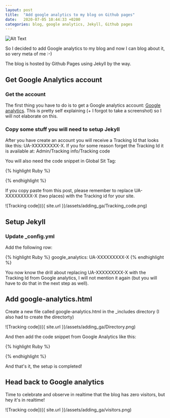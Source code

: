 ```yaml
---
layout: post
title:  "Add google analytics to my blog on Github pages"
date:   2020-07-05 10:44:33 +0200
categories: blog, google analytics, Jekyll, Github pages
---
```


![Alt Text](https://media.giphy.com/media/cRLhKFCmCfMFQmzHjd/giphy.gif)

So I decided to add Google analytics to my blog and now I can blog about it, so very meta of me :-)

The blog is hosted by Github Pages using Jekyll by the way.


## Get Google Analytics account

### Get the account

The first thing you have to do is to get a Google analytics account: [Google analytics]. This is pretty self explaining (+ I forgot to take a screenshot) so I will not elaborate on this.

### Copy some stuff you will need to setup Jekyll

After you have create an account you will receive a Tracking Id that looks like this: UA-XXXXXXXXX-X. If you for some reason forget the Tracking Id it is available at: Admin/Tracking info/Tracking code

You will also need the code snippet in Global Sit Tag:

{% highlight Ruby %}
<script async src="https://www.googletagmanager.com/gtag/js?id=UA-XXXXXXXXX-X"></script>
<script>
  window.dataLayer = window.dataLayer || [];
  function gtag(){dataLayer.push(arguments);}
  gtag('js', new Date());

  gtag('config', 'UA-XXXXXXXXX-X');
</script>
{% endhighlight %}

If you copy paste from this post, please remember to replace UA-XXXXXXXXX-X (two places) with the Tracking id for your site.

![Tracking code]({{ site.url }}/assets/adding_ga/Tracking_code.png)


## Setup Jekyll

### Update _config.yml

Add the following row:

{% highlight Ruby %}
google_analytics: UA-XXXXXXXXX-X
{% endhighlight %}

You now know the drill about replacing UA-XXXXXXXXX-X with the Tracking Id from Google analytics, I will not mention it again (but you will have to do that in the next step as well).

## Add google-analytics.html

Create a new file called google-analytics.html in the _includes directory (I also had to create the directorty)

![Tracking code]({{ site.url }}/assets/adding_ga/Directory.png)


And then add the code snippet from Google Analytics like this:

{% highlight Ruby %}
<script async src="https://www.googletagmanager.com/gtag/js?id=UA-XXXXXXXXX-X"></script>
<script>
	window.dataLayer = window.dataLayer || [];
	function gtag(){dataLayer.push(arguments);}
	gtag('js', new Date());

	gtag('config', 'UA-XXXXXXXXX-X');
</script>
{% endhighlight %}

And that's it, the setup is completed!

## Head back to Google analytics

Time to celebrate and observe in realtime that the blog has zero visitors, but hey it's in realtime!

![Tracking code]({{ site.url }}/assets/adding_ga/visitors.png)

[Google analytics]: https://analytics.google.com/


